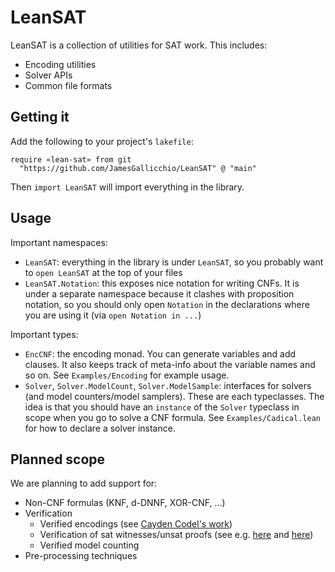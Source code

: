 # LeanSAT

LeanSAT is a collection of utilities for SAT work. This includes:
- Encoding utilities
- Solver APIs
- Common file formats

## Getting it

Add the following to your project's `lakefile`:
```
require «lean-sat» from git
  "https://github.com/JamesGallicchio/LeanSAT" @ "main"
```
Then `import LeanSAT` will import everything in the library.

## Usage

Important namespaces:
- `LeanSAT`: everything in the library is under `LeanSAT`, so you probably want to `open LeanSAT` at the top of your files
- `LeanSAT.Notation`: this exposes nice notation for writing CNFs. It is under a separate namespace because it clashes with proposition notation, so you should only open `Notation` in the declarations where you are using it (via `open Notation in ...`)

Important types:
- `EncCNF`: the encoding monad. You can generate variables and add clauses. It also keeps track of meta-info about the variable names and so on. See `Examples/Encoding` for example usage.
- `Solver`, `Solver.ModelCount`, `Solver.ModelSample`: interfaces for solvers (and model counters/model samplers). These are each typeclasses. The idea is that you should have an `instance` of the `Solver` typeclass in scope when you go to solve a CNF formula. See `Examples/Cadical.lean` for how to declare a solver instance.

## Planned scope

We are planning to add support for:
- Non-CNF formulas (KNF, d-DNNF, XOR-CNF, ...)
- Verification
  - Verified encodings (see [Cayden Codel's work](https://github.com/ccodel/verified-encodings))
  - Verification of sat witnesses/unsat proofs (see e.g. [here](https://github.com/joehendrix/lean-sat-checker) and [here](https://github.com/leanprover-community/mathlib4/blob/master/Mathlib/Tactic/Sat/FromLRAT.lean))
  - Verified model counting
- Pre-processing techniques
